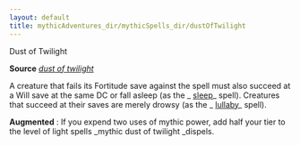 ```yaml
---
layout: default
title: mythicAdventures_dir/mythicSpells_dir/dustOfTwilight
---
```

Dust of Twilight

**Source** [_dust of twilight_](advanced_dir/spells_dir/dustOfTwilight#_dust-of-twilight)

A creature that fails its Fortitude save against the spell must also succeed at a Will save at the same DC or fall asleep (as the _ [sleep](spells_dir/sleep#_sleep)_ spell). Creatures that succeed at their saves are merely drowsy (as the _ [lullaby](spells_dir/lullaby#_lullaby)_ spell).

**Augmented** : If you expend two uses of mythic power, add half your tier to the level of light spells _mythic dust of twilight _dispels.

